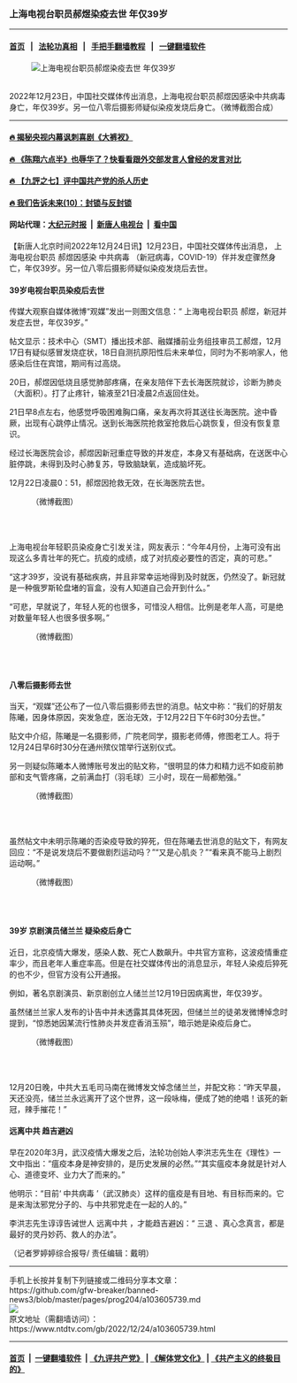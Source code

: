 ### 上海电视台职员郝煜染疫去世 年仅39岁
------------------------

#### [首页](https://github.com/gfw-breaker/banned-news3/blob/master/README.md) &nbsp;&nbsp;|&nbsp;&nbsp; [法轮功真相](https://github.com/begood0513/basic/blob/master/README.md)  &nbsp;&nbsp;|&nbsp;&nbsp; [手把手翻墙教程](https://github.com/gfw-breaker/guides/wiki)  &nbsp;&nbsp;|&nbsp;&nbsp; [一键翻墙软件](https://github.com/gfw-breaker/nogfw/blob/master/README.md)  



<div><div class="featured_image">
 <figure>
  <img alt="上海电视台职员郝煜染疫去世 年仅39岁" src="https://i.ntdtv.com/assets/uploads/2022/12/FotoJet-1-4.jpg"/>
 </figure><br/>
 <span class="caption">
  2022年12月23日，中国社交媒体传出消息，上海电视台职员郝煜因感染中共病毒身亡，年仅39岁。另一位八零后摄影师疑似染疫发烧后身亡。（微博截图合成）
 </span>
</div>
</div><hr/>

#### [ 🔥  揭秘央视内幕讽刺喜剧《大裤衩》](http://45.63.98.24:10000/videos/res1/news/../../res/big-shorts/index.html?202212241340)

#### [ 🔥  《陈翔六点半》也辱华了？快看看跟外交部发言人曾经的发言对比](http://45.63.98.24:10000/videos/res1/news/cx.html?202212241340)

#### [ 🔥  【九評之七】评中国共产党的杀人历史](http://45.63.98.24:10000/videos/res1/news/../../res/jiuping/index.html?202212241340)

#### [ 🔥  我们告诉未来(10)：封锁与反封锁](http://45.63.98.24:10000/videos/res1/news/../../res2/future/index.html?202212241340)

#### 网站代理：[大纪元时报](http://45.63.98.24:85/gb/?202212241340) &nbsp;|&nbsp; [新唐人电视台](http://45.63.98.24:8808/gb/?202212241340) &nbsp;|&nbsp; [看中国](http://45.63.98.24:8300/?202212241340)

<div><div class="post_content" itemprop="articleBody">
 <p>
  【新唐人北京时间2022年12月24日讯】12月23日，中国社交媒体传出消息，
  <ok href="https://www.ntdtv.com/gb/上海电视台职员.htm">
   上海电视台职员
  </ok>
  郝煜因感染
  <ok href="https://www.ntdtv.com/gb/中共病毒.htm">
   中共病毒
  </ok>
  （新冠病毒，COVID-19）伴并发症骤然身亡，年仅39岁。另一位八零后摄影师疑似染疫发烧后去世。
 </p>
 <h4>
  39岁电视台职员染疫后去世
 </h4>
 <p>
  传媒大观察自媒体微博“观媒”发出一则图文信息：“
  <ok href="https://www.ntdtv.com/gb/上海电视台职员.htm">
   上海电视台职员
  </ok>
  郝煜，新冠并发症去世，年仅39岁。”
 </p>
 <p>
  帖文显示：技术中心（SMT）播出技术部、融媒播前业务组技审员工郝煜，12月17日有疑似感冒发烧症状，18日自测抗原阳性后未来单位，同时为不影响家人，他感染后住在宾馆，期间有过高烧。
 </p>
 <p>
  20日，郝煜因低烧且感觉肺部疼痛，在亲友陪伴下去长海医院就诊，诊断为肺炎（大面积）。打了止疼针，输液至21日凌晨2点返回住处。
 </p>
 <p>
  21日早8点左右，他感觉呼吸困难胸口痛，亲友再次将其送往长海医院。途中昏厥，出现有心跳停止情况。送到长海医院抢救室抢救后心跳恢复，但没有恢复意识。
 </p>
 <p>
  经过长海医院会诊，郝煜因新冠重症导致的并发症，本身又有基础病，在送医中心脏停跳，未得到及时心肺复苏，导致脑缺氧，造成脑坏死。
 </p>
 <p>
  12月22日凌晨0：51，郝煜因抢救无效，在长海医院去世。
 </p>
 <figure class="wp-caption alignnone" id="attachment_103605747" style="width: 450px">
  <img alt="" class="size-full wp-image-103605747" src="https://i.ntdtv.com/assets/uploads/2022/12/007uD2ZZgy1h9e11xf5xij30s810sn42.jpg">
   <br/><figcaption class="wp-caption-text">
    （微博截图）
   </figcaption><br/>
  </img>
 </figure><br/>
 <p>
  上海电视台年轻职员染疫身亡引发关注，网友表示：“今年4月份，上海可没有出现这么多青壮年的死亡。抗疫的成绩，成了对抗疫必要性的否定，真的可悲。”
 </p>
 <p>
  “这才39岁，没说有基础疾病，并且非常幸运地得到及时就医，仍然没了。新冠就是一种俄罗斯轮盘堵的盲盒，没有人知道自己会开到什么。”
 </p>
 <p>
  “可悲，早就说了，年轻人死的也很多，可惜没人相信。比例是老年人高，可是绝对数量年轻人也很多很多啊。”
 </p>
 <figure class="wp-caption alignnone" id="attachment_103605756" style="width: 450px">
  <img alt="" class="size-full wp-image-103605756" src="https://i.ntdtv.com/assets/uploads/2022/12/5-2.jpg">
   <br/><figcaption class="wp-caption-text">
    （微博截图）
   </figcaption><br/>
  </img>
 </figure><br/>
 <h4>
  八零后摄影师去世
 </h4>
 <p>
  当天，“观媒”还公布了一位八零后摄影师去世的消息。帖文中称：“我们的好朋友陈曦，因身体原因，突发急症，医治无效，于12月22日下午6时30分去世。”
 </p>
 <p>
  贴文中介绍，陈曦是一名摄影师，广院老同学，摄影老师傅，修图老工人。将于12月24日早6时30分在通州殡仪馆举行送别仪式。
 </p>
 <p>
  另一则疑似陈曦本人微博账号发出的贴文称，“很明显的体力和精力远不如疫前肺部和支气管疼痛，之前满血打（羽毛球）三小时，现在一局都勉强。”
 </p>
 <figure class="wp-caption alignnone" id="attachment_103605761" style="width: 450px">
  <img alt="" class="size-full wp-image-103605761" src="https://i.ntdtv.com/assets/uploads/2022/12/7377344aly1h9e2shj4n6j20u01hc10y-1.jpg"/>
  <br/><figcaption class="wp-caption-text">
   （微博截图）
  </figcaption><br/>
 </figure><br/>
 <p>
  虽然帖文中未明示陈曦的否染疫导致的猝死，但在陈曦去世消息的贴文下，有网友回应：“不是说发烧后不要做剧烈运动吗？”“又是心肌炎？”“看来真不能马上剧烈运动啊。”
 </p>
 <figure class="wp-caption alignnone" id="attachment_103605757" style="width: 450px">
  <img alt="" class="size-full wp-image-103605757" src="https://i.ntdtv.com/assets/uploads/2022/12/3-6.jpg"/>
  <br/><figcaption class="wp-caption-text">
   （微博截图）
  </figcaption><br/>
 </figure><br/>
 <h4>
  39岁
  <ok href="https://www.ntdtv.com/gb/京剧演员储兰兰.htm">
   京剧演员储兰兰
  </ok>
  疑染疫后身亡
 </h4>
 <p>
  近日，北京疫情大爆发，感染人数、死亡人数飙升。中共官方宣称，这波疫情重症率少，而且老年人重症率高。但是在社交媒体传出的消息显示，年轻人染疫后猝死的也不少，但官方没有公开通报。
 </p>
 <p>
  例如，著名京剧演员、新京剧创立人储兰兰12月19日因病离世，年仅39岁。
 </p>
 <p>
  虽然储兰兰家人发布的讣告中并未透露其具体死因，但储兰兰的徒弟发微博悼念时提到，“惊悉她因某流行性肺炎并发症香消玉殒”，暗示她是染疫后身亡。
 </p>
 <figure class="wp-caption alignnone" id="attachment_103605753" style="width: 450px">
  <img alt="" class="size-full wp-image-103605753" src="https://i.ntdtv.com/assets/uploads/2022/12/1-48-1.jpg"/>
  <br/><figcaption class="wp-caption-text">
   （微博截图）
  </figcaption><br/>
 </figure><br/>
 <p>
  12月20日晚，中共大五毛司马南在微博发文悼念储兰兰，并配文称：“昨天早晨，天还没亮，储兰兰永远离开了这个世界，这一段咏梅，便成了她的绝唱！该死的新冠，辣手摧花！”
 </p>
 <h4>
  <ok href="https://www.ntdtv.com/gb/远离中共.htm">
   远离中共
  </ok>
  趋吉避凶
 </h4>
 <p>
  早在2020年3月，武汉疫情大爆发之后，法轮功创始人李洪志先生在《理性》一文中指出：“瘟疫本身是神安排的，是历史发展的必然。”“其实瘟疫本身就是针对人心、道德变坏、业力大了而来的。”
 </p>
 <p>
  他明示：“目前‘
  <ok href="https://www.ntdtv.com/gb/中共病毒.htm">
   中共病毒
  </ok>
  ’（武汉肺炎）这样的瘟疫是有目地、有目标而来的。它是来淘汰邪党分子的、与中共邪党走在一起的人的。”
 </p>
 <p>
  李洪志先生谆谆告诫世人
  <ok href="https://www.ntdtv.com/gb/远离中共.htm">
   远离中共
  </ok>
  ，才能趋吉避凶：“
  <ok href="https://www.ntdtv.com/gb/三退.htm">
   三退
  </ok>
  、真心念真言，都是最好的灵丹妙药、救人的办法”。
 </p>
 <p>
  （记者罗婷婷综合报导/ 责任编辑：戴明）
 </p>
 <div class="single_ad">
 </div>
</div>
</div>
<hr/>
手机上长按并复制下列链接或二维码分享本文章：<br/>
https://github.com/gfw-breaker/banned-news3/blob/master/pages/prog204/a103605739.md <br/>
<a href='https://github.com/gfw-breaker/banned-news3/blob/master/pages/prog204/a103605739.md'><img src='https://github.com/gfw-breaker/banned-news3/blob/master/pages/prog204/a103605739.md.png'/></a> <br/>
原文地址（需翻墙访问）：https://www.ntdtv.com/gb/2022/12/24/a103605739.html


------------------------
#### [首页](https://github.com/gfw-breaker/banned-news3/blob/master/README.md) &nbsp;|&nbsp; [一键翻墙软件](https://github.com/gfw-breaker/nogfw/blob/master/README.md) &nbsp;| [《九评共产党》](https://github.com/gfw-breaker/9ping.md/blob/master/README.md#九评之一评共产党是什么) | [《解体党文化》](https://github.com/gfw-breaker/jtdwh.md/blob/master/README.md) | [《共产主义的终极目的》](https://github.com/gfw-breaker/gczydzjmd.md/blob/master/README.md)


<img src='http://gfw-breaker.win/banned-news3/pages/prog204/a103605739.md' width='0px' height='0px'/>